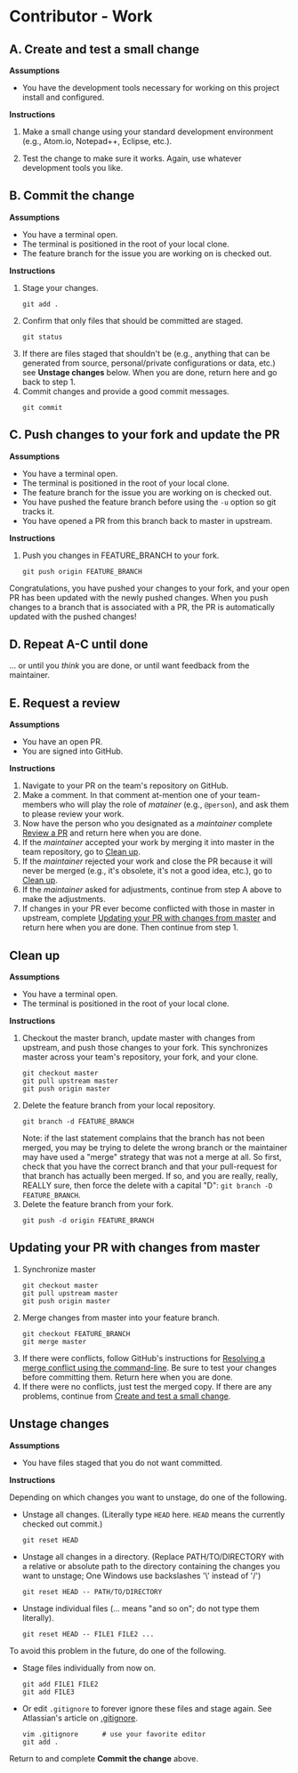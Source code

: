 # Contributor - Work

## A. Create and test a small change

__Assumptions__

* You have the development tools necessary for working on this project install and configured.

__Instructions__

1. Make a small change using your standard development environment (e.g., Atom.io, Notepad++, Eclipse, etc.).

2. Test the change to make sure it works. Again, use whatever development tools you like.

## B. Commit the change

__Assumptions__

* You have a terminal open.
* The terminal is positioned in the root of your local clone.
* The feature branch for the issue you are working on is checked out.

__Instructions__

1. Stage your changes.
    ```
    git add .
    ```
2. Confirm that only files that should be committed are staged.
    ```
    git status
    ```
3. If there are files staged that shouldn't be (e.g., anything that can be generated from source, personal/private configurations or data, etc.) see __Unstage changes__ below. When you are done, return here and go back to step 1.
4. Commit changes and provide a good commit messages.
    ```
    git commit
    ```

## C. Push changes to your fork and update the PR

__Assumptions__

* You have a terminal open.
* The terminal is positioned in the root of your local clone.
* The feature branch for the issue you are working on is checked out.
* You have pushed the feature branch before using the `-u` option so git tracks it.
* You have opened a PR from this branch back to master in upstream.

__Instructions__

1. Push you changes in FEATURE_BRANCH to your fork.
    ```
    git push origin FEATURE_BRANCH
    ```

Congratulations, you have pushed your changes to your fork, and your open PR has been updated with the newly pushed changes.  When you push changes to a branch that is associated with a PR, the PR is automatically updated with the pushed changes!

## D. Repeat A-C until done

... or until you _think_ you are done, or until want feedback from the maintainer.


## E. Request a review

__Assumptions__

* You have an open PR.
* You are signed into GitHub.

__Instructions__

1. Navigate to your PR on the team's repository on GitHub.
2. Make a comment. In that comment at-mention one of your team-members who will play the role of _matainer_ (e.g., `@person`), and ask them to please review your work.
3. Now have the person who you designated as a _maintainer_ complete [Review a PR]() and return here when you are done.
3. If the _maintainer_ accepted your work by merging it into master in the team repository, go to [Clean up]().
4. If the _maintainer_ rejected your work and close the PR because it will never be merged (e.g., it's obsolete, it's not a good idea, etc.), go to [Clean up]().
5. If the _maintainer_ asked for adjustments, continue from step A above to make the adjustments.
6. If changes in your PR ever become conflicted with those in master in upstream, complete [Updating your PR with changes from master]() and return here when you are done. Then continue from step 1.


## Clean up

__Assumptions__

* You have a terminal open.
* The terminal is positioned in the root of your local clone.

__Instructions__

1. Checkout the master branch, update master with changes from upstream, and push those changes to your fork. This synchronizes master across your team's repository, your fork, and your clone.
    ```
    git checkout master
    git pull upstream master
    git push origin master
    ```
2. Delete the feature branch from your local repository.
    ```
    git branch -d FEATURE_BRANCH
    ```
    Note: if the last statement complains that the branch has not been merged, you may be trying to delete the wrong branch or the maintainer may have used a "merge" strategy that was not a merge at all. So first, check that you have the correct branch and that your pull-request for that branch has actually been merged. If so, and you are really, really, REALLY sure, then force the delete with a capital "D": `git branch -D FEATURE_BRANCH`.
3. Delete the feature branch from your fork.
    ```
    git push -d origin FEATURE_BRANCH
    ```

## Updating your PR with changes from master

1. Synchronize master
    ```
    git checkout master
    git pull upstream master
    git push origin master
    ```
2. Merge changes from master into your feature branch.
    ```
    git checkout FEATURE_BRANCH
    git merge master
    ```
3. If there were conflicts, follow GitHub's instructions for [Resolving a merge conflict using the command-line](https://help.github.com/articles/resolving-a-merge-conflict-using-the-command-line/). Be sure to test your changes before committing them. Return here when you are done.
4. If there were no conflicts, just test the merged copy. If there are any problems, continue from [Create and test a small change]().


## Unstage changes

__Assumptions__

* You have files staged that you do not want committed.

__Instructions__

Depending on which changes you want to unstage, do one of the following.

* Unstage all changes. (Literally type `HEAD` here. `HEAD` means the currently checked out commit.)
    ```
    git reset HEAD
    ```
* Unstage all changes in a directory. (Replace PATH/TO/DIRECTORY with a relative or absolute path to the directory containing the changes you want to unstage; One Windows use backslashes '\\' instead of '/')
    ```
    git reset HEAD -- PATH/TO/DIRECTORY
    ```
* Unstage individual files (... means "and so on"; do not type them literally).
    ```
    git reset HEAD -- FILE1 FILE2 ...
    ```

To avoid this problem in the future, do one of the following.

* Stage files individually from now on.
    ```
    git add FILE1 FILE2
    git add FILE3
    ```
* Or edit `.gitignore` to forever ignore these files and stage again. See Atlassian's article on [.gitignore](https://www.atlassian.com/git/tutorials/saving-changes/gitignore).
    ```
    vim .gitignore      # use your favorite editor
    git add .
    ```

Return to and complete __Commit the change__ above.
